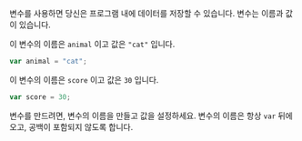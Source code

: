 변수를 사용하면 당신은 프로그램 내에 데이터를 저장할 수 있습니다. 변수는 이름과 값이 있습니다.

이 변수의 이름은 `animal` 이고 값은 `"cat"` 입니다.

```javascript
var animal = "cat";
```

이 변수의 이름은 `score` 이고 값은 `30` 입니다.

```javascript
var score = 30;
```

변수를 만드려면, 변수의 이름을 만들고 값을 설정하세요. 변수의 이름은 항상 `var` 뒤에 오고, 공백이 포함되지 않도록 합니다.